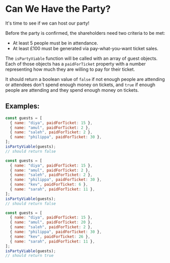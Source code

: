 # Can We Have the Party?

It's time to see if we can host our party!

Before the party is confirmed, the shareholders need two criteria to be met:

- At least 5 people must be in attendance.
- At least £100 must be generated via pay-what-you-want ticket sales.

The `isPartyViable` function will be called with an array of guest objects. Each of those objects has a `paidForTicket` property with a number representing how much they are willing to pay for their ticket.

It should return a boolean value of `false` if not enough people are attending or attendees don't spend enough money on tickets, and `true` if enough people are attending and they spend enough money on tickets.

## Examples:

```javascript
const guests = [
  { name: "diya", paidForTicket: 15 },
  { name: "amul", paidForTicket: 2 },
  { name: "saleh", paidForTicket: 2 },
  { name: "philippa", paidForTicket: 30 },
];
isPartyViable(guests);
// should return false

const guests = [
  { name: "diya", paidForTicket: 15 },
  { name: "amul", paidForTicket: 2 },
  { name: "saleh", paidForTicket: 2 },
  { name: "philippa", paidForTicket: 30 },
  { name: "kev", paidForTicket: 6 },
  { name: "sarah", paidForTicket: 11 },
];
isPartyViable(guests);
// should return false

const guests = [
  { name: "diya", paidForTicket: 15 },
  { name: "amul", paidForTicket: 20 },
  { name: "saleh", paidForTicket: 2 },
  { name: "philippa", paidForTicket: 30 },
  { name: "kev", paidForTicket: 26 },
  { name: "sarah", paidForTicket: 11 },
];
isPartyViable(guests);
// should return true
```
